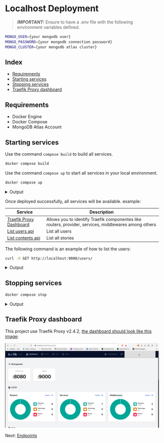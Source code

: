 # Localhost Deployment

> **_IMPORTANT:_**  Ensure to have a .env file with the following environment variables defined.
```bash
MONGO_USER={your mongodb user}
MONGO_PASSWORD={your mongodb connection password}
MONGO_CLUSTER={your mongodb atlas cluster}
```

## Index

* [Requirements](#requirements)
* [Starting services](#starting-services)
* [Stopping services](#stopping-services)
* [Traefik Proxy dashboard](#traefik-proxy-dashboard)

## Requirements

* Docker Engine  
* Docker Compose
* MongoDB Atlas Account

## Starting services

Use the command `compose build` to build all services.

```bash
docker compose build
```

Use the command `compose up` to start all services in your local environment.

```bash
docker compose up
```

<details>
  <summary>Output</summary>

  ```bash
  [+] Running 7/7
  ⠿ Container content-system-interactions-1    Started
  ⠿ Container content-system-proxy-1    Started
  ⠿ Container content-system-users-1    Started
  ⠿ Container content-system-contents-1    Started
  ```
</details>

Once deployed successfully, all services will be available. example:

| Service | Description |
|---------|-------------|
| [Traefik Proxy Dashboard](http://localhost:8080/dashboard/#/) | Allows you to identify Traefik componentes like routers, provider, services, middlewares among others |
| [List users api](http://localhost:9000/users/) | List all users |
| [List contents api](http://localhost:9000/contents/) | List all stories |

The following command is an example of how to list the users:

```bash
curl -X GET http://localhost:9000/users/
```

<details>
  <summary>Output</summary>

  ```
  {"message": "users fetched","status": "success","users": [{"ID": "653586b3855e05c0a2b36996","name": "Rishan","lastName": "KP","email": "rishan@test.com","phone": "9998887776"}]}  
  ```
</details>

## Stopping services

```bash
docker compose stop
```

<details>
  <summary>Output</summary>

  ```
  [+] Running 7/7
  ⠿ Container content-system-interactions-1    Stopped
  ⠿ Container content-system-proxy-1    Stopped
  ⠿ Container content-system-users-1    Stopped
  ⠿ Container content-system-contents-1    Stopped
  ```
</details>

## Traefik Proxy dashboard

This project use Traefik Proxy v2.4.2, [the dashboard should look like this image](http://localhost:8080/dashboard/#/):

![overview](traefik-dashboard.png)

Next: [Endpoints](endpoints.md)

